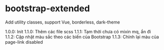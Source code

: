 # bootstrap-extended

Add utility classes, support Vue, borderless, dark-theme

1.0.0: Init
1.1.0: Thêm các file scss
1.1.1: Tạm thời chưa có mixin mq, ẩn đi
1.1.2: Cập nhật màu sắc theo các biến của Bootstrap
1.1.3: Chỉnh lại màu của page-link disabled
